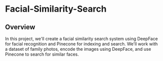 # Facial-Similarity-Search
## Overview
In this project, we'll create a facial similarity search system using DeepFace for facial recognition and Pinecone for indexing and search. We'll work with a dataset of family photos, encode the images using DeepFace, and use Pinecone to search for similar faces.

